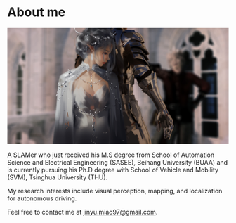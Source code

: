 # About me

![](.gitbook/assets/wallhaven-x8wj7o.jpg)

A SLAMer who just received his M.S degree from School of Automation Science and Electrical Engineering (SASEE), Beihang University (BUAA) and is currently pursuing his Ph.D degree with School of Vehicle and Mobility (SVM), Tsinghua University (THU).&#x20;

My research interests include visual perception, mapping, and localization for autonomous driving.

Feel free to contact me at [jinyu.miao97@gmail.com](mailto:jinyu.miao97@gmail.com).

